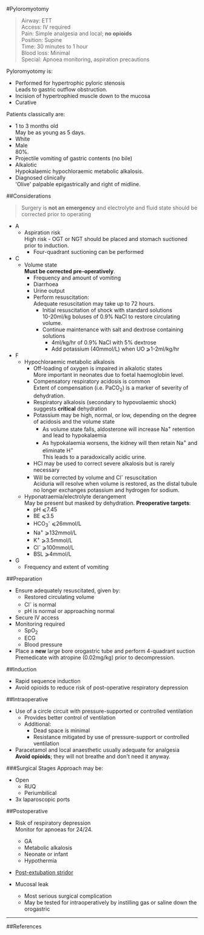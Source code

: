 #Pyloromyotomy
>Airway: ETT <br>
>Access: IV required <br>
>Pain: Simple analgesia and local; **no opioids** <br>
>Position: Supine <br>
>Time: 30 minutes to 1 hour <br>
>Blood loss: Minimal <br>
>Special: Apnoea monitoring, aspiration precautions  

Pyloromyotomy is:
* Performed for hypertrophic pyloric stenosis  
Leads to gastric outflow obstruction.
* Incision of hypertrophied muscle down to the mucosa
* Curative

Patients classically are:
* 1 to 3 months old  
May be as young as 5 days.
* White
* Male  
80%.
* Projectile vomiting of gastric contents (no bile)
* Alkalotic  
Hypokalaemic hypochloraemic metabolic alkalosis.
* Diagnosed clinically  
'Olive' palpable epigastrically and right of midline.

##Considerations
> Surgery is **not an emergency** and electrolyte and fluid state should be corrected prior to operating


* A
	* Aspiration risk  
	High risk - OGT or NGT should be placed and stomach suctioned prior to induction.
		* Four-quadrant suctioning can be performed
* C
	* Volume state  
	**Must be corrected pre-operatively**.
		* Frequency and amount of vomiting
		* Diarrhoea
		* Urine output
		* Perform resuscitation:  
		Adequate resuscitation may take up to 72 hours.
			* Initial resuscitation of shock with standard solutions  
			10-20ml/kg boluses of 0.9% NaCl to restore circulating volume.
			* Continue maintenance with salt and dextrose containing solutions  
				* 4ml/kg/hr of 0.9% NaCl with 5% dextrose
				* Add potassium (40mmol/L) when UO ⩾1-2ml/kg/hr  
* F
	* Hypochloraemic metabolic alkalosis
		* Off-loading of oxygen is impaired in alkalotic states  
		More important in neonates due to foetal haemoglobin level.
		* Compensatory respiratory acidosis is common  
		Extent of compensation (i.e. PaCO<sub>2</sub>) is a marker of severity of dehydration.
		* Respiratory alkalosis (secondary to hypovolaemic shock) suggests **critical** dehydration
		* Potassium may be high, normal, or low, depending on the degree of acidosis and the volume state  
			* As volume state falls, aldosterone will increase Na<sup>+</sup> retention and lead to hypokalaemia
			* As hypokalaemia worsens, the kidney will then retain Na<sup>+</sup> and eliminate H<sup>+</sup>  
			This leads to a paradoxically acidic urine.
		* HCl may be used to correct severe alkalosis but is rarely necessary
		* Will be corrected by volume and Cl<sup>-</sup> resuscitation  
		Aciduria will resolve when volume is restored, as the distal tubule no longer exchanges potassium and hydrogen for sodium.
	* Hyponatraemia/electrolyte derangement  
	May be present but masked by dehydration. **Preoperative targets**:
		* pH ⩽7.45
		* BE ⩽3.5
		* HCO<sub>3</sub><sup>-</sup> ⩽26mmol/L
		* Na<sup>+</sup> ⩾132mmol/L
		* K<sup>+</sup> ⩾3.5mmol/L
		* Cl<sup>-</sup> ⩾100mmol/L
		* BSL ⩾4mmol/L
* G
	* Frequency and extent of vomiting



##Preparation
* Ensure adequately resuscitated, given by:
	* Restored circulating volume
	* Cl<sup>-</sup> is normal
	* pH is normal or approaching normal
* Secure IV access
* Monitoring required
	* SpO<sub>2</sub>
	* ECG
	* Blood pressure
* Place a **new** large bore orogastric tube and perform 4-quadrant suction    
Premedicate with atropine (0.02mg/kg) prior to decompression.

##Induction
* Rapid sequence induction
* Avoid opioids to reduce risk of post-operative respiratory depression

##Intraoperative
* Use of a circle circuit with pressure-supported or controlled ventilation
	* Provides better control of ventilation
	* Additional:
		* Dead space is minimal
		* Resistance mitigated by use of pressure-support or controlled ventilation
* Paracetamol and local anaesthetic usually adequate for analgesia  
**Avoid opioids**; they will not breathe and don't need it anyway.

###Surgical Stages
Approach may be:
* Open
	* RUQ
	* Periumbilical
* 3x laparoscopic ports


##Postoperative
* Risk of respiratory depression  
Monitor for apnoeas for 24/24.
	* GA
	* Metabolic alkalosis
	* Neonate or infant
	* Hypothermia
* [Post-extubation stridor](/anaesthesia/paeds/considerations.md#stridor)


* Mucosal leak
	* Most serious surgical complication
	* May be tested for intraoperatively by instilling gas or saline down the orogastric

---
##References